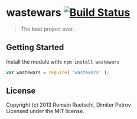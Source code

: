 # wastewars [![Build Status](https://secure.travis-ci.org/romac/wastewars.png?branch=master)](http://travis-ci.org/romac/wastewars)

> The best project ever.

## Getting Started
Install the module with: `npm install wastewars`

```javascript
var wastewars = require( 'wastewars' );
```

## License
Copyright (c) 2013 Romain Ruetschi, Dimiter Petrov  
Licensed under the MIT license.
